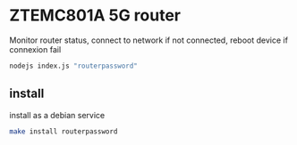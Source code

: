 # ZTEMC801A 5G router

Monitor router status, connect to network if not connected, reboot device if connexion fail

```bash
nodejs index.js "routerpassword"
```

## install 

install as a debian service

```bash
make install routerpassword
```
